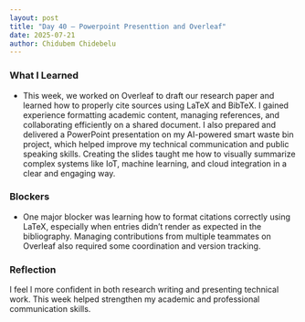 ```yaml
---
layout: post
title: "Day 40 – Powerpoint Presenttion and Overleaf"
date: 2025-07-21
author: Chidubem Chidebelu 
---
```


### What I Learned
- This week, we worked on Overleaf to draft our research paper and learned how to properly cite sources using LaTeX and BibTeX. I gained experience formatting academic content, managing references, and collaborating efficiently on a shared document. I also prepared and delivered a PowerPoint presentation on my AI-powered smart waste bin project, which helped improve my technical communication and public speaking skills. Creating the slides taught me how to visually summarize complex systems like IoT, machine learning, and cloud integration in a clear and engaging way. 

### Blockers
- One major blocker was learning how to format citations correctly using LaTeX, especially when entries didn’t render as expected in the bibliography. Managing contributions from multiple teammates on Overleaf also required some coordination and version tracking. 

### Reflection
I feel l more confident in both research writing and presenting technical work. This week helped strengthen my academic and professional communication skills.
